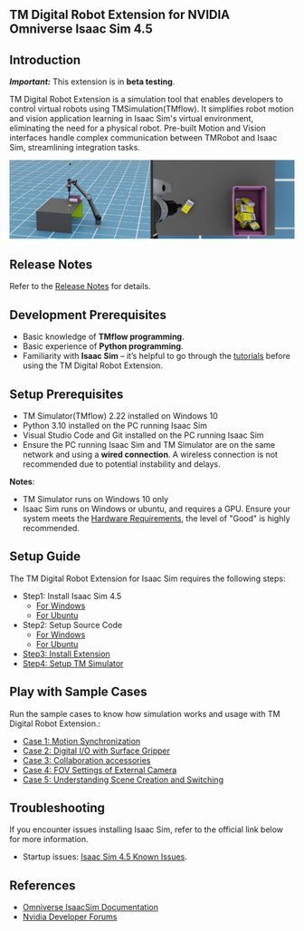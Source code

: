 ## TM Digital Robot Extension for NVIDIA Omniverse Isaac Sim 4.5

## Introduction

**_Important:_** This extension is in **beta testing**.

TM Digital Robot Extension is a simulation tool that enables developers to control virtual robots using TMSimulation(TMflow). It simplifies robot motion and vision application learning in Isaac Sim's virtual environment, eliminating the need for a physical robot. Pre-built Motion and Vision interfaces handle complex communication between TMRobot and Isaac Sim, streamlining integration tasks.

![](images/sample.png)

## Release Notes

Refer to the [Release Notes](RELEASE_NOTES.md) for details.

## Development Prerequisites

-   Basic knowledge of **TMflow programming**.
-   Basic experience of **Python programming**.
-   Familiarity with **Isaac Sim** – it’s helpful to go through the [tutorials](https://docs.omniverse.nvidia.com/isaacsim/latest/introductory_tutorials/tutorial_intro_interface.html) before using the TM Digital Robot Extension.

## Setup Prerequisites

-   TM Simulator(TMflow) 2.22 installed on Windows 10
-   Python 3.10 installed on the PC running Isaac Sim
-   Visual Studio Code and Git installed on the PC running Isaac Sim
-   Ensure the PC running Isaac Sim and TM Simulator are on the same network and using a **wired connection**. A wireless connection is not recommended due to potential instability and delays.

**Notes**:

-   TM Simulator runs on Windows 10 only
-   Isaac Sim runs on Windows or ubuntu, and requires a GPU. Ensure your system meets the [Hardware Requirements](https://docs.omniverse.nvidia.com/isaacsim/latest/installation/requirements.html#system-requirements), the level of "Good" is highly recommended.

## Setup Guide

The TM Digital Robot Extension for Isaac Sim requires the following steps:

-   Step1: Install Isaac Sim 4.5
    -   [For Windows](./docs/INSTALL_WINDOWS_ISAACSIM.md)
    -   [For Ubuntu](./docs/INSTALL_UBUNTU_ISAACSIM.md)
-   Step2: Setup Source Code
    -   [For Windows](./docs/INSTALL_WINDOWS_CODE.md)
    -   [For Ubuntu](./docs/INSTALL_UBUNTU_CODE.md)
-   [Step3: Install Extension](./docs/INSTALL_EXTENSION.md)
-   [Step4: Setup TM Simulator](./docs/SETUP_TMSIMULATOR.md)

## Play with Sample Cases

Run the sample cases to know how simulation works and usage with TM Digital Robot Extension.:

-   [Case 1: Motion Synchronization](./docs/CASE01.md)
-   [Case 2: Digital I/O with Surface Gripper](./docs/CASE02.md)
-   [Case 3: Collaboration accessories](./docs/CASE03.md)
-   [Case 4: FOV Settings of External Camera](./docs/CASE04.md)
-   [Case 5: Understanding Scene Creation and Switching](./docs/CASE05.md)

## Troubleshooting

If you encounter issues installing Isaac Sim, refer to the official link below for more information.

-   Startup issues: [Isaac Sim 4.5 Known Issues](https://docs.isaacsim.omniverse.nvidia.com/4.5.0/overview/known_issues.html).

## References

-   [Omniverse IsaacSim Documentation](https://docs.isaacsim.omniverse.nvidia.com/latest/index.html)
-   [Nvidia Developer Forums](https://forums.developer.nvidia.com/)
